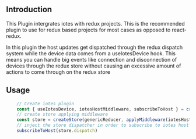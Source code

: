 ## Introduction

This Plugin intergrates iotes with redux projects. This is the recommended plugin to use for redux based projects for most cases as opposed to react-redux.

In this plugin the host updates get dispatched through the redux dispatch system while the device data comes from a useIotesDevice hook. This means you can handle big events like connection and disconnection of devices through the redux store without causing an excessive amount of actions to come through on the redux store

## Usage

```typescript
    // Create iotes plugin
    const { useIotesDevice, iotesHostMiddleware, subscribeToHost } = createIotesReactReduxHook(topology, strategy)
    // create store applying middleware
    const store = createStore(genericReducer, applyMiddleware(iotesHostMiddleware))
    // inject the store dispatcher in order to subscribe to iotes host
    subscribeToHost(store.dispatch)  

```